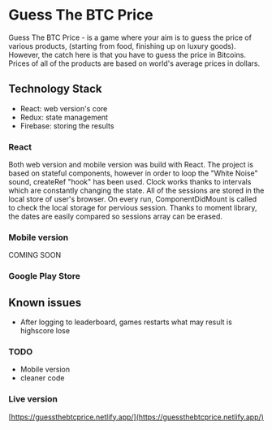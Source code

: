 # Guess The BTC Price

Guess The BTC Price - is a game where your aim is to guess the price of various products, (starting from food, finishing up on luxury goods). However, the catch here is that you have to guess the price in Bitcoins. Prices of all of the products are based on world's average prices in dollars.

## Technology Stack

- React: web version's core
- Redux: state management
- Firebase: storing the results

### React

Both web version and mobile version was build with React. The project is based on stateful components, however in order to
loop the "White Noise" sound, createRef "hook" has been used. Clock works thanks to intervals which are constantly changing
the state. All of the sessions are stored in the local store of user's browser. On every run, ComponentDidMount is called to check
the local storage for pervious session. Thanks to moment library, the dates are easily compared so sessions array can be erased.

### Mobile version

COMING SOON

### Google Play Store


## Known issues

- After logging to leaderboard, games restarts what may result is highscore lose

### TODO

- Mobile version
- cleaner code

### Live version

[https://guessthebtcprice.netlify.app/](https://guessthebtcprice.netlify.app/)
